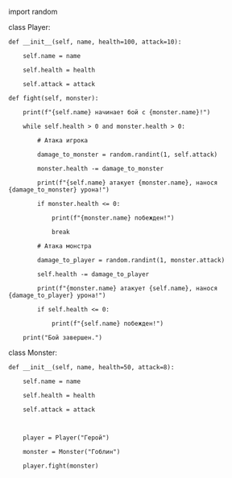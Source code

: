 import random


class Player:

    def __init__(self, name, health=100, attack=10):
    
        self.name = name
        
        self.health = health
        
        self.attack = attack

    def fight(self, monster):
    
        print(f"{self.name} начинает бой с {monster.name}!")

        while self.health > 0 and monster.health > 0:
        
            # Атака игрока
            
            damage_to_monster = random.randint(1, self.attack)
            
            monster.health -= damage_to_monster
            
            print(f"{self.name} атакует {monster.name}, нанося {damage_to_monster} урона!")

            if monster.health <= 0:
            
                print(f"{monster.name} побежден!")
                
                break

            # Атака монстра
            
            damage_to_player = random.randint(1, monster.attack)
            
            self.health -= damage_to_player
            
            print(f"{monster.name} атакует {self.name}, нанося {damage_to_player} урона!")

            if self.health <= 0:
            
                print(f"{self.name} побежден!")

        print("Бой завершен.")


class Monster:

    def __init__(self, name, health=50, attack=8):
    
        self.name = name
        
        self.health = health
        
        self.attack = attack



        player = Player("Герой")

        monster = Monster("Гоблин")

        player.fight(monster)
